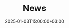 ---
weight: 5000
title: "News"
description: "News at Business Schools"
icon: tab
date: 2025-01-03T15:00:00+03:00
draft: false
images: []
---